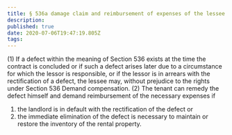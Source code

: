 ```yaml
---
title: § 536a damage claim and reimbursement of expenses of the lessee due to a defect
description: 
published: true
date: 2020-07-06T19:47:19.805Z
tags: 
---
```


(1) If a defect within the meaning of Section 536 exists at the time the contract is concluded or if such a defect arises later due to a circumstance for which the lessor is responsible, or if the lessor is in arrears with the rectification of a defect, the lessee may, without prejudice to the rights under Section 536 Demand compensation.
(2) The tenant can remedy the defect himself and demand reimbursement of the necessary expenses if
1. the landlord is in default with the rectification of the defect or
2. the immediate elimination of the defect is necessary to maintain or restore the inventory of the rental property.

